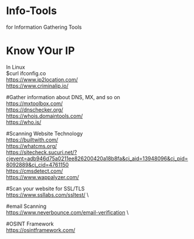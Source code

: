 # Info-Tools
for Information Gathering Tools

# Know YOur IP
In Linux \
$curl ifconfig.co \
https://www.ip2location.com/ \
https://www.criminalip.io/

#Gather information about DNS, MX, and so on \
https://mxtoolbox.com/ \
https://dnschecker.org/ \
https://whois.domaintools.com/ \
https://who.is/

#Scanning Website Technology \
https://builtwith.com/ \
https://whatcms.org/ \
https://sitecheck.sucuri.net/?cjevent=adb946d75a0211ee826200420a18b8fa&cj_aid=13948096&cj_pid=8092889&cj_cid=4761150 \
https://cmsdetect.com/ \
https://www.wappalyzer.com/

#Scan your website for SSL/TLS \
https://www.ssllabs.com/ssltest/ \

#email Scanning \
https://www.neverbounce.com/email-verification \

#OSINT Framework \
https://osintframework.com/
